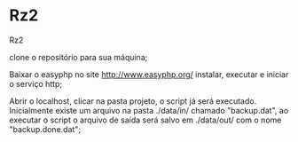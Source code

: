 # Rz2
Rz2

clone o repositório para sua máquina;

Baixar o easyphp no site http://www.easyphp.org/ instalar, executar e iniciar o serviço http;

Abrir o localhost, clicar na pasta projeto, o script já será executado.
Inicialmente existe um arquivo na pasta ./data/in/ chamado "backup.dat", ao executar o script o arquivo de saída será salvo em
./data/out/ com o nome "backup.done.dat";

